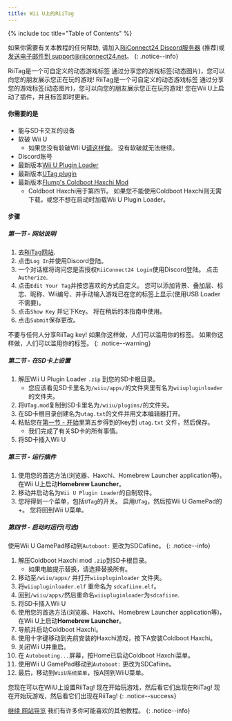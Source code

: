 ```yaml
---
title: Wii U上的RiiTag
---
```


{% include toc title="Table of Contents" %}

如果你需要有关本教程的任何帮助, 请加入[RiiConnect24 Discord服务器](https://discord.gg/rc24) (推荐)或 [发送电子邮件到 support@riiconnect24.net](mailto:support@riiconnect24.net)。
{: .notice--info}

RiiTag是一个可自定义的动态游戏标签 通过分享您的游戏标签(动态图片)，您可以向您的朋友展示您正在玩的游戏! RiiTag是一个可自定义的动态游戏标签 通过分享您的游戏标签(动态图片)，您可以向您的朋友展示您正在玩的游戏! 您在Wii U上启动了插件，并且标签即时更新。

#### 你需要的是

- 能与SD卡交互的设备
- 软破 Wii U
   - 如果您没有软破WIi U[请这样做](https://wiiu.hacks.guide)。 没有软破就无法继续。
- Discord账号
- 最新版本[Wii U Plugin Loader](https://github.com/Maschell/WiiUPluginLoader/releases)
- 最新版本[UTag plugin](https://github.com/RiiConnect24/UTag/releases)
- 最新版本[Flump's Coldboot Haxchi Mod](https://www.dropbox.com/sh/gxkf72jia1adpyg/AACPMfGU2AyWUZmhU2awjSsca/Haxchi-CBHC%20Flump%20Mod.zip?dl=1)
   - Coldboot Haxchi用于第四节。 如果您不能使用Coldboot Haxchi则无需下载，或您不想在启动时加载Wii U Plugin Loader。

#### 步骤

##### 第一节 - 网站说明

1. 去[RiiTag网站](https://tag.rc24.xyz/).
2. 点击`Log In`并使用Discord登陆。
3. 一个对话框将询问您是否授权`RiiConnect24 Login`使用Discord登陆。 点击`Authorize`.
4. 点击`Edit Your Tag`并按您喜欢的方式自定义。 您可以添加背景、叠加层、标志、昵称、Wii编号、并手动输入游戏已在您的标签上显示(使用USB Loader不需要)。
5. 点击`Show Key` 并记下Key。 将在稍后的本指南中使用。
6. 点击`Submit`保存更改。

不要与任何人分享RiiTag key! 如果你这样做，人们可以滥用你的标签。 如果你这样做，人们可以滥用你的标签。
{: .notice--warning}

##### 第二节 - 在SD卡上设置

1. 解压Wii U Plugin Loader `.zip` 到您的SD卡根目录。
   - 您应该看见SD卡里名为`/wiiu/apps/`的文件夹里有名为`wiiupluginloader`的文件夹。
2. 将`UTag.mod`复制到SD卡里名为`/wiiu/plugins/`的文件夹。
3. 在SD卡根目录创建名为`utag.txt`的文件并用文本编辑器打开。
4. 粘贴您在[第一节 - 开始](#section-i---getting-started)里第五步得到的key到 `utag.txt` 文件，然后保存。
   - 我们完成了有关SD卡的所有事情。
5. 将SD卡插入Wii U

##### 第三节 - 运行插件

1. 使用您的首选方法(浏览器、Haxchi、Homebrew Launcher application等)，在Wii U上启动**Homebrew Launcher**。
2. 移动并启动名为`Wii U Plugin Loader`的自制软件。
3. 您将得到一个菜单，包括`UTag`的开关。 启用`UTag`，然后按Wii U GamePad的+。 您将回到Wii U菜单。

##### 第四节 - 启动时运行(可选)

使用Wii U GamePad移动到`Autoboot:` 更改为SDCafiine。
{: .notice--info}

1. 解压Coldboot Haxchi mod `.zip`到SD卡根目录。
   - 如果电脑提示替换，请选择替换所有。
2. 移动至`/wiiu/apps/` 并打开`wiiupluginloader` 文件夹。
3. 将`wiiupluginloader.elf` 重命名为 `sdcafiine.elf`。
4. 回到`/wiiu/apps/`然后重命名`wiiupluginloader`为`sdcafiine`.
5. 将SD卡插入Wii U
6. 使用您的首选方法(浏览器、Haxchi、Homebrew Launcher application等)，在Wii U上启动**Homebrew Launcher**。
6. 导航并启动Coldboot Haxchi。
7. 使用十字键移动到先前安装的Haxchi游戏，按下A安装Coldboot Haxchi。
8. 关闭Wii U并重启。
9. 在 `Autobooting...`屏幕，按Home已启动Coldboot Haxchi菜单。
10. 使用Wii U GamePad移动到`Autoboot:` 更改为SDCafiine。
11. 最后，移动到`WiiU系统菜单`，按A回到WiiU菜单。

您现在可以在WiiU上设置RiiTag! 现在开始玩游戏，然后看它们出现在RiiTag! 现在开始玩游戏，然后看它们出现在RiiTag!
{: .notice--success}

[继续 网站导览](site-navigation) 我们有许多你可能喜欢的其他教程。
{: .notice--info}

